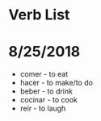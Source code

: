 # Verb List

8/25/2018
=========

- comer - to eat
- hacer - to make/to do
- beber - to drink
- cocinar - to cook
- reír - to laugh